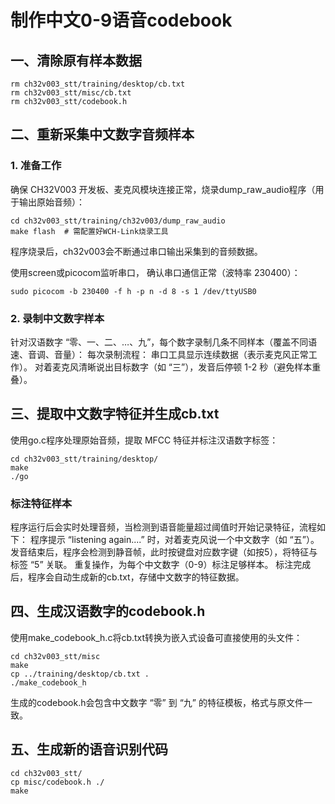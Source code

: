 # 制作中文0-9语音codebook

## 一、清除原有样本数据

    rm ch32v003_stt/training/desktop/cb.txt
    rm ch32v003_stt/misc/cb.txt
    rm ch32v003_stt/codebook.h

## 二、重新采集中文数字音频样本
### 1. 准备工作
确保 CH32V003 开发板、麦克风模块连接正常，烧录dump_raw_audio程序（用于输出原始音频）：


    cd ch32v003_stt/training/ch32v003/dump_raw_audio
    make flash  # 需配置好WCH-Link烧录工具


程序烧录后，ch32v003会不断通过串口输出采集到的音频数据。

使用screen或picocom监听串口， 确认串口通信正常（波特率 230400）：

    sudo picocom -b 230400 -f h -p n -d 8 -s 1 /dev/ttyUSB0

### 2. 录制中文数字样本
针对汉语数字 “零、一、二、…、九”，每个数字录制几条不同样本（覆盖不同语速、音调、音量）：
每次录制流程：
串口工具显示连续数据（表示麦克风正常工作）。
对着麦克风清晰说出目标数字（如 “三”），发音后停顿 1-2 秒（避免样本重叠）。




## 三、提取中文数字特征并生成cb.txt
使用go.c程序处理原始音频，提取 MFCC 特征并标注汉语数字标签：

    cd ch32v003_stt/training/desktop/
    make
    ./go

### 标注特征样本
程序运行后会实时处理音频，当检测到语音能量超过阈值时开始记录特征，流程如下：
程序提示 “listening again....” 时，对着麦克风说一个中文数字（如 “五”）。
发音结束后，程序会检测到静音帧，此时按键盘对应数字键（如按5），将特征与标签 “5” 关联。
重复操作，为每个中文数字（0-9）标注足够样本。
标注完成后，程序会自动生成新的cb.txt，存储中文数字的特征数据。




## 四、生成汉语数字的codebook.h
使用make_codebook_h.c将cb.txt转换为嵌入式设备可直接使用的头文件：

    cd ch32v003_stt/misc
    make
    cp ../training/desktop/cb.txt .
    ./make_codebook_h

生成的codebook.h会包含中文数字 “零” 到 “九” 的特征模板，格式与原文件一致。

## 五、生成新的语音识别代码

    cd ch32v003_stt/
    cp misc/codebook.h ./
    make


